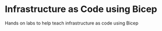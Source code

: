 # Infrastructure as Code using Bicep
Hands on labs to help teach infrastructure as code using Bicep
